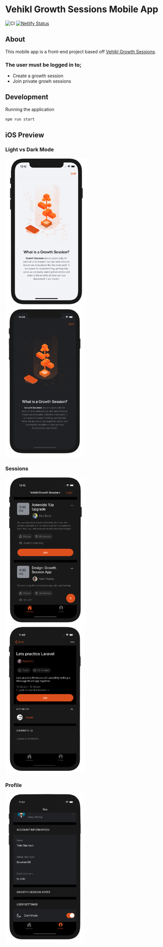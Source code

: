 # Vehikl Growth Sessions Mobile App

![CI](https://github.com/tbauman88/nestjs-testing/workflows/CI/badge.svg)
[![Netlify Status](https://api.netlify.com/api/v1/badges/ab0e2949-4813-4d8c-b89c-04c36ea9976b/deploy-status)](https://app.netlify.com/sites/vehikl-growth/deploys)


## About

This mobile app is a front-end project based off [Vehikl Growth Sessions](https://github.com/vehikl/vehikl-growth-sessions).

### The user must be logged in to;
 - Create a growth session
 - Join private growh sessions

## Development

Running the application

```bash
npm run start
```

## iOS Preview

### Light vs Dark Mode
<img width="258px" src="./assets/onboarding-light.png">
<img width="250px" src="./assets/onboarding-dark.png">

### Sessions
<img width="255px" src="./assets/sessions.png">
<img width="250px" src="./assets/session-detail.png">

### Profile
<img width="250px" src="./assets/profile.png">
